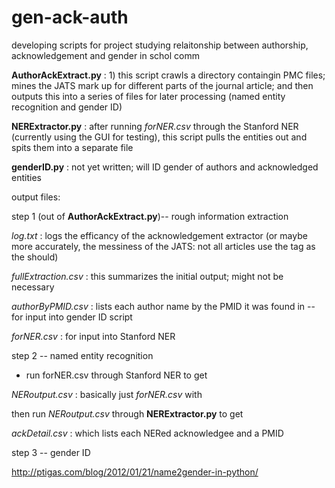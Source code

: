 gen-ack-auth
============
developing scripts for project studying relaitonship between authorship, acknowledgement and gender in schol comm

**AuthorAckExtract.py** : 1) this script crawls a directory containgin PMC files; mines the JATS mark up for different parts of the journal article; and then outputs this into a series of files for later processing (named entity recognition and gender ID)

**NERExtractor.py** : after running _forNER.csv_ through the Stanford NER (currently using the GUI for testing), this script pulls the <PERSON> entities out and spits them into a separate file

**genderID.py** : not yet written; will ID gender of authors and acknowledged entities

output files:

step 1 (out of **AuthorAckExtract.py**)-- rough information extraction

*log.txt* : logs the efficancy of the acknowledgement extractor (or maybe more accurately, the messiness of the JATS: not all articles use the <ack> tag as the should)

*fullExtraction.csv* : this summarizes the initial output; might not be necessary

*authorByPMID.csv* : lists each author name by the PMID it was found in -- for input into gender ID script

*forNER.csv* : for input into Stanford NER

step 2 -- named entity recognition

- run forNER.csv through Stanford NER to get

*NERoutput.csv* : basically just *forNER.csv* with <pointy brackets> 

then run _NERoutput.csv_ through **NERExtractor.py** to get

*ackDetail.csv* : which lists each NERed acknowledgee and a PMID

step 3 -- gender ID

http://ptigas.com/blog/2012/01/21/name2gender-in-python/


